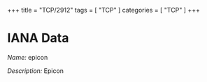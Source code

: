 +++
title = "TCP/2912"
tags = [ "TCP" ]
categories = [ "TCP" ]
+++

# IANA Data

_Name:_ epicon

_Description:_ Epicon

